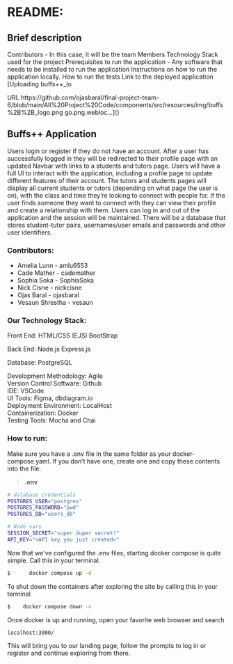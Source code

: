 # README:

## Brief description
Contributors - In this case, it will be the team Members
Technology Stack used for the project
Prerequisites to run the application - Any software that needs to be installed to run the application
Instructions on how to run the application locally.
How to run the tests
Link to the deployed application
[Uploading buffs++_lo<?xml version="1.0" encoding="UTF-8"?>
<!DOCTYPE plist PUBLIC "-//Apple//DTD PLIST 1.0//EN" "http://www.apple.com/DTDs/PropertyList-1.0.dtd">
<plist version="1.0">
<dict>
	<key>URL</key>
	<string>https://github.com/ojasbaral/final-project-team-6/blob/main/All%20Project%20Code/components/src/resources/img/buffs%2B%2B_logo.png</string>
</dict>
</plist>
go.png.webloc…]()

## Buffs++ Application 
Users login or register if they do not have an account. After a user has successfully logged in they will be redirected to their profile page with an updated Navbar with links to a students and tutors page. Users will have a full UI to interact with the application, including a profile page to update different features of their account. The tutors and students pages will display all current students or tutors (depending on what page the user is on), with the class and time they’re looking to connect with people for. If the user finds someone they want to connect with they can view their profile and create a relationship with them. Users can log in and out of the application and the session will be maintained. There will be a database that stores student-tutor pairs, usernames/user emails and passwords and other user identifiers.



### Contributors: 
* Amelia Lunn - amlu6553 
* Cade Mather - cademather
* Sophia Soka - SophiaSoka
* Nick Cisne - nickcisne 
* Ojas Baral -  ojasbaral
* Vesaun Shrestha - vesaun


### Our Technology Stack: 
  Front End: 
  HTML/CSS (EJS)
  BootStrap

  Back End:
  Node.js
  Express.js

  Database:
  PostgreSQL


Development Methodology: Agile	 
Version Control Software: Github	  			 
IDE: VSCode					
UI Tools: Figma, dbdiagram.io		
Deployment Environment: LocalHost   
Containerization: Docker		  	
Testing Tools: Mocha and Chai


### How to run:
Make sure you have a .env file in the same folder as your docker-compose.yaml. If you don’t have one, create one and copy these contents into the file. 

> **.env** 
```bash
# database credentials
POSTGRES_USER="postgres"
POSTGRES_PASSWORD="pwd"
POSTGRES_DB="users_db"

# Node vars
SESSION_SECRET="super duper secret!"
API_KEY="<API key you just created>"
```


Now that we've configured the .env files, starting docker compose is quite simple. Call this in your terminal.
```bash
$      docker compose up -d 
```

To shut down the containers after exploring the site by calling this in your terminal
```bash 
$    docker compose down -v 
```

Once docker is up and running, open your favorite web browser and search 
```bash
localhost:3000/
```

This will bring you to our landing page, follow the prompts to log in or register and continue exploring from there. 


